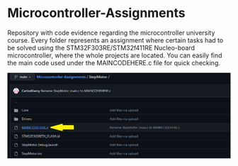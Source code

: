 # Microcontroller-Assignments
Repository with code evidence regarding the microcontroller university course. Every folder represents an assignment where certain tasks had to be solved using the STM32F303RE/STM32f411RE Nucleo-board microcontroller, where the whole projects are located. You can easily find the main code used under the MAINCODEHERE.c file for quick checking.

![maincodehere](https://github.com/CarlosKiamy/Microcontroller-Assignments/blob/main/img/maincodehere.png)
